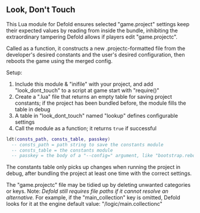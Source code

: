 Look, Don't Touch
---

This Lua module for Defold ensures selected "game.project" settings keep their
expected values by reading from inside the bundle, inhibiting the extraordinary
tampering Defold allows if players edit "game.projectc".

Called as a function, it constructs a new .projectc-formatted file from the
developer's desired constants and the user's desired configuration, then reboots
the game using the merged config.

Setup:
1. Include this module & "inifile" with your project, and add "look_dont_touch"
to a script at game start with "require()"
2. Create a ".lua" file that returns an empty table for saving project constants;
if the project has been bundled before, the module fills the table in debug
3. A table in "look_dont_touch" named "lookup" defines configurable settings
4. Call the module as a function; it returns `true` if successful
```lua
ldt(consts_path, consts_table, passkey)
  -- consts_path = path string to save the constants module
  -- consts_table = the constants module
  -- passkey = the body of a "--config=" argument, like "bootstrap.rebooted=true"
```
The constants table only picks up changes when running the project in debug,
after bundling the project at least one time with the correct settings.

The "game.projectc" file may be tidied up by deleting unwanted categories or
keys. Note: *Defold still requires file paths if it cannot resolve an
alternative.* For example, if the "main_collection" key is omitted, Defold
looks for it at the engine default value: "/logic/main.collectionc"
